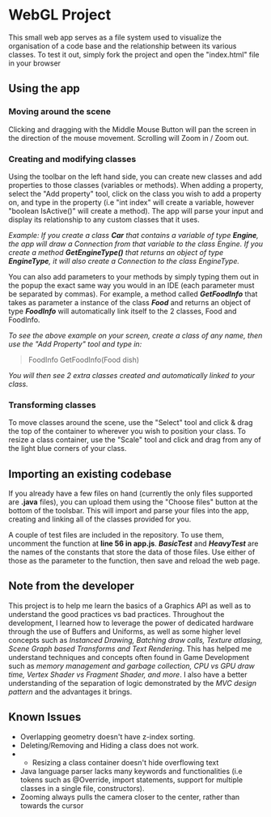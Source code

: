 # WebGL Project
This small web app serves as a file system used to visualize the organisation of a code base and the relationship between its various classes.
To test it out, simply fork the project and open the "index.html" file in your browser

## Using the app

### Moving around the scene
Clicking and dragging with the Middle Mouse Button will pan the screen in the direction of the mouse movement. 
Scrolling will Zoom in / Zoom out.

### Creating and modifying classes
Using the toolbar on the left hand side, you can create new classes and add properties to those classes (variables or methods). 
When adding a property, select the "Add property" tool, click on the class you wish to add a property on, and type in the property (i.e "int index" will create a variable, however "boolean IsActive()" will create a method). The app will parse your input and display its relationship to any custom classes that it uses.

*Example: If you create a class ***Car*** that contains a variable of type **Engine**, the app will draw a Connection from that variable to the class Engine. If you create a method ***GetEngineType()*** that returns an object of type **EngineType**, it will also create a Connection to the class EngineType.*

You can also add parameters to your methods by simply typing them out in the popup the exact same way you would in an IDE (each parameter must be separated by commas).
For example, a method called ***GetFoodInfo*** that takes as parameter a instance of the class ***Food*** and returns an object of type ***FoodInfo*** will automatically link itself to the 2 classes, Food and FoodInfo.

*To see the above example on your screen, create a class of any name, then use the "Add Property" tool and type in:*
>FoodInfo GetFoodInfo(Food dish)

*You will then see 2 extra classes created and automatically linked to your class.*


### Transforming classes
To move classes around the scene, use the "Select" tool and click & drag the top of the container to wherever you wish to position your class.
To resize a class container, use the "Scale" tool and click and drag from any of the light blue corners of your class.

## Importing an existing codebase
If you already have a few files on hand (currently the only files supported are **.java** files), you can upload them using the "Choose files" button at the bottom of the toolsbar.
This will import and parse your files into the app, creating and linking all of the classes provided for you.

A couple of test files are included in the repository.
To use them, uncomment the function at **line 56 in app.js**.
***BasicTest*** and ***HeavyTest*** are the names of the constants that store the data of those files.
Use either of those as the parameter to the function, then save and reload the web page.


## Note from the developer

This project is to help me learn the basics of a Graphics API as well as to understand the good practices vs bad practices. Throughout the development, I learned how to leverage the power of dedicated hardware through the use of Buffers and Uniforms, as well as some higher level concepts such as *Instanced Drawing, Batching draw calls, Texture atlasing, Scene Graph based Transforms and Text Rendering*.
This has helped me understand techniques and concepts often found in Game Development such as *memory management and garbage collection, CPU vs GPU draw time, Vertex Shader vs Fragment Shader, and more*.
I also have a better understanding of the separation of logic demonstrated by the *MVC design pattern* and the advantages it brings.

## Known Issues
- Overlapping geometry doesn't have z-index sorting.
- Deleting/Removing and Hiding a class does not work.
- - Resizing a class container doesn't hide overflowing text
- Java language parser lacks many keywords and functionalities (i.e tokens such as @Override, import statements, support for multiple classes in a single file, constructors).
- Zooming always pulls the camera closer to the center, rather than towards the cursor